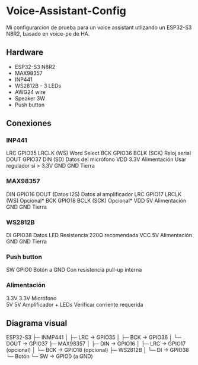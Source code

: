 # Voice-Assistant-Config
Mi configurarcion de prueba para un voice assistant utlizando un ESP32-S3 N8R2, basado en voice-pe de HA.
## Hardware
- ESP32-S3 N8R2
- MAX98357
- INP441
- WS2812B - 3 LEDs
- AWG24 wire
- Speaker 3W
- Push button
## Conexiones
### INP441
LRC	GPIO35	LRCLK (WS)	Word Select
BCK	GPIO36	BCLK (SCK)	Reloj serial
DOUT	GPIO37	DIN (SD)	Datos del micrófono
VDD	3.3V	Alimentación	Usar regulador si > 3.3V
GND	GND	Tierra
### MAX98357
DIN	GPIO16	DOUT (Datos I2S)	Datos al amplificador
LRC	GPIO17	LRCLK (WS)	Opcional*
BCK	GPIO18	BCLK (SCK)	Opcional*
VDD	5V	Alimentación	
GND	GND	Tierra
### WS2812B
DI	GPIO38	Datos LED	Resistencia 220Ω recomendada
VCC	5V	Alimentación	
GND	GND	Tierra
### Push button
SW	GPIO0	Botón a GND	Con resistencia pull-up interna
### Alimentación
3.3V	3.3V	Micrófono	
5V	5V	Amplificador + LEDs	Verificar corriente requerida

## Diagrama visual
ESP32-S3
├─ INMP441
│  ├─ LRC  → GPIO35
│  ├─ BCK  → GPIO36
│  └─ DOUT → GPIO37
├─ MAX98357 
│  ├─ DIN  → GPIO16
│  ├─ LRC  → GPIO17 (opcional)
│  └─ BCK  → GPIO18 (opcional)
├─ WS2812B
│  └─ DI   → GPIO38
└─ Botón
   └─ SW   → GPIO0 (a GND)
